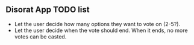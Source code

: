 ## Disorat App TODO list

- Let the user decide how many options they want to vote on (2-5?).
- Let the user decide when the vote should end. When it ends, no more votes can be casted.
